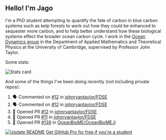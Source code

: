 ## Hello! I'm Jago

I'm a PhD student attempting to quantify the fate of carbon in blue carbon systems such as kelp forests to work out how they could be enhanced to sequester more carbon, and to help better understand how these biological systems effect the broader ocean carbon cycle. I work in the <a href="https://www.damtp.cam.ac.uk/user/jrt51/" class="emph">Ocean Dynamics group</a> in the Department of Applied Mathematics and Theoretical Physics at the University of Cambridge, supervised by Professor John Taylor.

Some stats:
<!--
![](https://raw.githubusercontent.com/jagoosw/jagoosw/main/profile-summary-card-output/nord_dark/0-profile-details.svg)
![](https://raw.githubusercontent.com/jagoosw/jagoosw/main/profile-summary-card-output/nord_dark/3-stats.svg)
![](https://raw.githubusercontent.com/jagoosw/jagoosw/main/profile-summary-card-output/nord_dark/4-productive-time.svg)
-->
![Stats card](https://github-readme-stats.vercel.app/api?username=jagoosw&count_private=true&show_icons=true&theme=transparent&hide_title=true)

And some of the things I've been doing recently (not including private repos):
<!--START_SECTION:activity-->
1. 🗣 Commented on [#12](https://github.com/johnryantaylor/FDSE/pull/12#issuecomment-1712571333) in [johnryantaylor/FDSE](https://github.com/johnryantaylor/FDSE)
2. 🗣 Commented on [#12](https://github.com/johnryantaylor/FDSE/pull/12#issuecomment-1712365548) in [johnryantaylor/FDSE](https://github.com/johnryantaylor/FDSE)
3. 💪 Opened PR [#12](https://github.com/johnryantaylor/FDSE/pull/12) in [johnryantaylor/FDSE](https://github.com/johnryantaylor/FDSE)
4. 💪 Opened PR [#11](https://github.com/johnryantaylor/FDSE/pull/11) in [johnryantaylor/FDSE](https://github.com/johnryantaylor/FDSE)
5. 💪 Opened PR [#139](https://github.com/OceanBioME/OceanBioME.jl/pull/139) in [OceanBioME/OceanBioME.jl](https://github.com/OceanBioME/OceanBioME.jl)
<!--END_SECTION:activity-->


[![Update README](https://github.com/jagoosw/jagoosw/actions/workflows/update-readme.yml/badge.svg)](https://github.com/jagoosw/jagoosw/actions/workflows/update-readme.yml)
[Get GitHub Pro for free if you're a student](https://education.github.com/pack)

